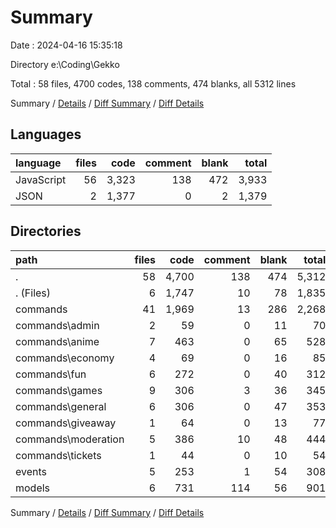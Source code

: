 # Summary

Date : 2024-04-16 15:35:18

Directory e:\\Coding\\Gekko

Total : 58 files,  4700 codes, 138 comments, 474 blanks, all 5312 lines

Summary / [Details](details.md) / [Diff Summary](diff.md) / [Diff Details](diff-details.md)

## Languages
| language | files | code | comment | blank | total |
| :--- | ---: | ---: | ---: | ---: | ---: |
| JavaScript | 56 | 3,323 | 138 | 472 | 3,933 |
| JSON | 2 | 1,377 | 0 | 2 | 1,379 |

## Directories
| path | files | code | comment | blank | total |
| :--- | ---: | ---: | ---: | ---: | ---: |
| . | 58 | 4,700 | 138 | 474 | 5,312 |
| . (Files) | 6 | 1,747 | 10 | 78 | 1,835 |
| commands | 41 | 1,969 | 13 | 286 | 2,268 |
| commands\\admin | 2 | 59 | 0 | 11 | 70 |
| commands\\anime | 7 | 463 | 0 | 65 | 528 |
| commands\\economy | 4 | 69 | 0 | 16 | 85 |
| commands\\fun | 6 | 272 | 0 | 40 | 312 |
| commands\\games | 9 | 306 | 3 | 36 | 345 |
| commands\\general | 6 | 306 | 0 | 47 | 353 |
| commands\\giveaway | 1 | 64 | 0 | 13 | 77 |
| commands\\moderation | 5 | 386 | 10 | 48 | 444 |
| commands\\tickets | 1 | 44 | 0 | 10 | 54 |
| events | 5 | 253 | 1 | 54 | 308 |
| models | 6 | 731 | 114 | 56 | 901 |

Summary / [Details](details.md) / [Diff Summary](diff.md) / [Diff Details](diff-details.md)